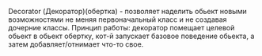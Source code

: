Decorator (Декоратор)(обертка) - позволяет наделить обьект новыми возможностями не меняя первоначальный класс и не создавая дочерние классы.
Принцип работы: декоратор помещает целевой обьект в обьект обертку, кот-й запускает базовое поведение обьекта, а затем добавляет/отнимает что-то свое.

